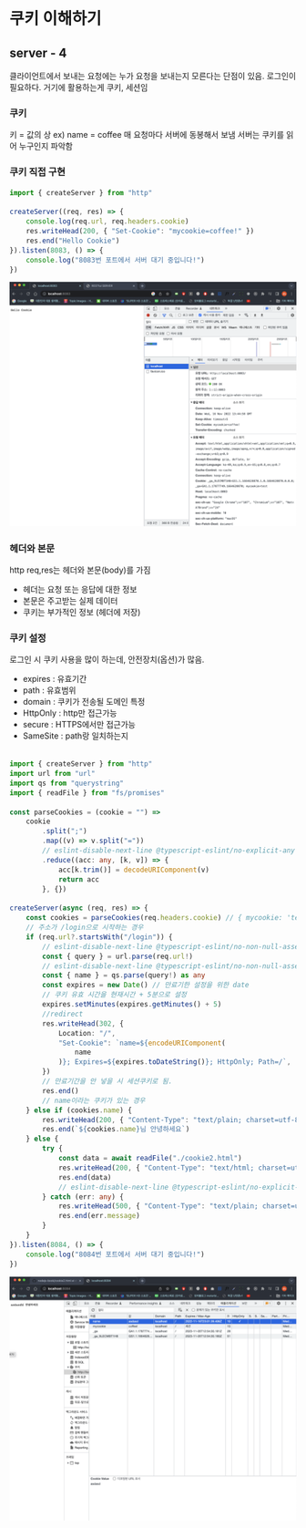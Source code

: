 # 쿠키 이해하기

## server - 4

클라이언트에서 보내는 요청에는 누가 요청을 보내는지 모른다는 단점이 있음.
로그인이 필요하다.
거기에 활용하는게 쿠키, 세션임

### 쿠키

키 = 값의 상
ex) name = coffee
매 요청마다 서버에 동봉해서 보냄
서버는 쿠키를 읽어 누구인지 파악함

### 쿠키 직접 구현

```typescript
import { createServer } from "http"

createServer((req, res) => {
    console.log(req.url, req.headers.cookie)
    res.writeHead(200, { "Set-Cookie": "mycookie=coffee!" })
    res.end("Hello Cookie")
}).listen(8083, () => {
    console.log("8083번 포트에서 서버 대기 중입니다!")
})

```

<img src="./스크린샷%202022-11-16%20오후%2010.45.05.png" />

### 헤더와 본문

http req,res는 헤더와 본문(body)를 가짐

- 헤더는 요청 또는 응답에 대한 정보
- 본문은 주고받는 실제 데이터
- 쿠키는 부가적인 정보 (헤더에 저장)

### 쿠키 설정

로그인 시 쿠키 사용을 많이 하는데, 안전장치(옵션)가 많음.

- expires : 유효기간
- path : 유효범위
- domain : 쿠키가 전송될 도메인 특정
- HttpOnly : http만 접근가능
- secure : HTTPS에서만 접근가능
- SameSite : path랑 일치하는지

``` typescript

import { createServer } from "http"
import url from "url"
import qs from "querystring"
import { readFile } from "fs/promises"

const parseCookies = (cookie = "") =>
    cookie
        .split(";")
        .map((v) => v.split("="))
        // eslint-disable-next-line @typescript-eslint/no-explicit-any
        .reduce((acc: any, [k, v]) => {
            acc[k.trim()] = decodeURIComponent(v)
            return acc
        }, {})

createServer(async (req, res) => {
    const cookies = parseCookies(req.headers.cookie) // { mycookie: 'test' }
    // 주소가 /login으로 시작하는 경우
    if (req.url?.startsWith("/login")) {
        // eslint-disable-next-line @typescript-eslint/no-non-null-assertion
        const { query } = url.parse(req.url!)
        // eslint-disable-next-line @typescript-eslint/no-non-null-assertion, @typescript-eslint/no-explicit-any
        const { name } = qs.parse(query!) as any
        const expires = new Date() // 만료기한 설정을 위한 date
        // 쿠키 유효 시간을 현재시간 + 5분으로 설정
        expires.setMinutes(expires.getMinutes() + 5)
        //redirect
        res.writeHead(302, {
            Location: "/",
            "Set-Cookie": `name=${encodeURIComponent(
                name
            )}; Expires=${expires.toDateString()}; HttpOnly; Path=/`,
        })
        // 만료기간을 안 넣을 시 세션쿠키로 됨.
        res.end()
        // name이라는 쿠키가 있는 경우
    } else if (cookies.name) {
        res.writeHead(200, { "Content-Type": "text/plain; charset=utf-8" })
        res.end(`${cookies.name}님 안녕하세요`)
    } else {
        try {
            const data = await readFile("./cookie2.html")
            res.writeHead(200, { "Content-Type": "text/html; charset=utf-8" })
            res.end(data)
            // eslint-disable-next-line @typescript-eslint/no-explicit-any
        } catch (err: any) {
            res.writeHead(500, { "Content-Type": "text/plain; charset=utf-8" })
            res.end(err.message)
        }
    }
}).listen(8084, () => {
    console.log("8084번 포트에서 서버 대기 중입니다!")
})


```

<img src="./스크린샷%202022-11-16%20오후%2011.01.01.png" />
